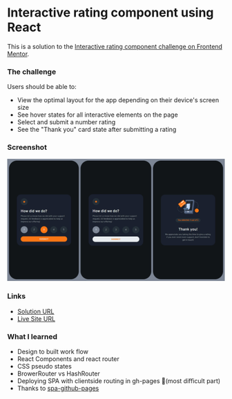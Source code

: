 # Interactive rating component using React

This is a solution to the [Interactive rating component challenge on Frontend Mentor](https://www.frontendmentor.io/challenges/interactive-rating-component-koxpeBUmI).

### The challenge

Users should be able to:

- View the optimal layout for the app depending on their device's screen size
- See hover states for all interactive elements on the page
- Select and submit a number rating
- See the "Thank you" card state after submitting a rating

### Screenshot
<img src="./screenshot.jpg" alt="drawing" />


### Links

- [Solution URL](https://www.frontendmentor.io/solutions/interactive-rating-component-using-react-UaNT8_LrK)
- [Live Site URL](https://kiran-m-p.github.io/rating-page/)

### What I learned

- Design to built work flow
- React Components and react router
- CSS pseudo states
- BrowerRouter vs HashRouter
- Deploying SPA with clientside routing in gh-pages 🤯(most difficult part)
- Thanks to [spa-github-pages](https://github.com/rafgraph/spa-github-pages)
